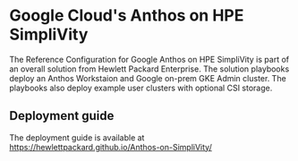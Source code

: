 # Google Cloud's Anthos on HPE SimpliVity

The Reference Configuration for Google Anthos on HPE SimpliVity is part of an overall solution from Hewlett Packard Enterprise. The solution playbooks deploy an Anthos Workstaion and Google on-prem GKE Admin cluster. The playbooks also deploy example user clusters with optional CSI storage.

## Deployment guide

The deployment guide is available at https://hewlettpackard.github.io/Anthos-on-SimpliVity/ 
